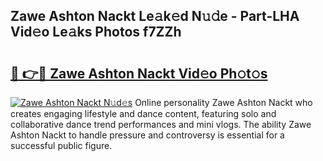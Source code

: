 ## Zawe Ashton Nackt Le𝚊k𝚎d N𝚞𝚍e - Part-LHA Vid𝚎o Le𝚊ks Photos f7ZZh

# <h2><a href="http://fb5mgpr.evod.top/?m=Zawe+Ashton+Nackt">🔗 👉🔴 Zawe Ashton Nackt Vid𝚎o Ph𝚘t𝚘s</a></h2>

[![Zawe Ashton Nackt N𝚞d𝚎s](https://i.imgur.com/8V9OHl7.gif)](http://fb5mgpr.evod.top/?m=Zawe+Ashton+Nackt)
Online personality Zawe Ashton Nackt who creates engaging lifestyle and dance content, featuring solo and collaborative dance trend performances and mini vlogs. The ability Zawe Ashton Nackt to handle pressure and controversy is essential for a successful public figure. 
